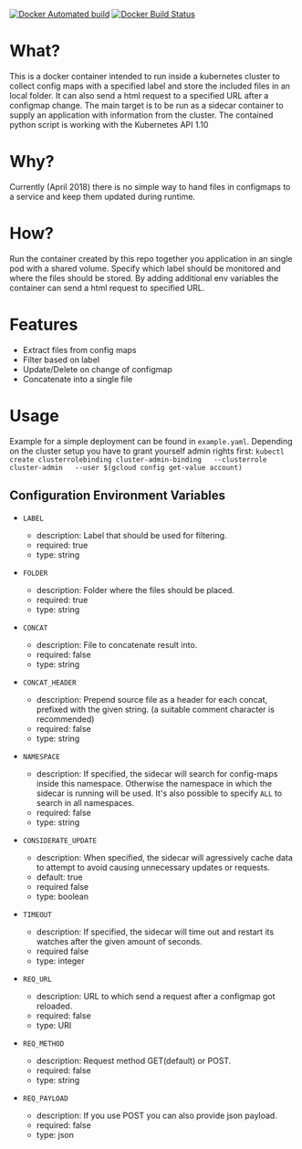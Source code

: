 
[![Docker Automated build](https://img.shields.io/docker/automated/ananace/k8s-sidecar.svg)](https://hub.docker.com/r/ananace/k8s-sidecar/)
[![Docker Build Status](https://img.shields.io/docker/build/ananace/k8s-sidecar.svg)](https://hub.docker.com/r/ananace/k8s-sidecar/)

# What?

This is a docker container intended to run inside a kubernetes cluster to collect config maps with a specified label and store the included files in an local folder. It can also send a html request to a specified URL after a configmap change. The main target is to be run as a sidecar container to supply an application with information from the cluster. The contained python script is working with the Kubernetes API 1.10

# Why?

Currently (April 2018) there is no simple way to hand files in configmaps to a service and keep them updated during runtime.

# How?

Run the container created by this repo together you application in an single pod with a shared volume. Specify which label should be monitored and where the files should be stored.
By adding additional env variables the container can send a html request to specified URL.

# Features

- Extract files from config maps
- Filter based on label
- Update/Delete on change of configmap
- Concatenate into a single file

# Usage

Example for a simple deployment can be found in `example.yaml`. Depending on the cluster setup you have to grant yourself admin rights first: `kubectl create clusterrolebinding cluster-admin-binding   --clusterrole cluster-admin   --user $(gcloud config get-value account)`

## Configuration Environment Variables

- `LABEL` 
  - description: Label that should be used for filtering.
  - required: true
  - type: string

- `FOLDER`
  - description: Folder where the files should be placed.
  - required: true
  - type: string

- `CONCAT`
  - description: File to concatenate result into.
  - required: false
  - type: string

- `CONCAT_HEADER`
  - description: Prepend source file as a header for each concat, prefixed with the given string. (a suitable comment character is recommended)
  - required: false
  - type: string

- `NAMESPACE`
  - description: If specified, the sidecar will search for config-maps inside this namespace. Otherwise the namespace in which the sidecar is running will be used. It's also possible to specify `ALL` to search in all namespaces.
  - required: false
  - type: string

- `CONSIDERATE_UPDATE`
  - description: When specified, the sidecar will agressively cache data to attempt to avoid causing unnecessary updates or requests.
  - default: true
  - required false
  - type: boolean

- `TIMEOUT`
  - description: If specified, the sidecar will time out and restart its watches after the given amount of seconds.
  - required false
  - type: integer

- `REQ_URL`
  - description: URL to which send a request after a configmap got reloaded.
  - required: false
  - type: URI

- `REQ_METHOD`
  - description: Request method GET(default) or POST.
  - required: false
  - type: string

- `REQ_PAYLOAD`
  - description: If you use POST you can also provide json payload.
  - required: false
  - type: json
